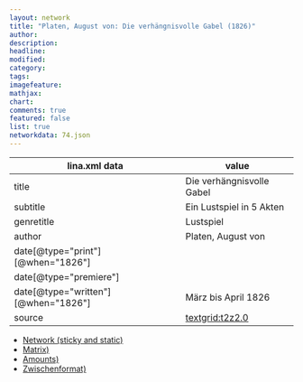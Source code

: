 ```yaml
---
layout: network
title: "Platen, August von: Die verhängnisvolle Gabel (1826)"
author:
description:
headline:
modified:
category:
tags:
imagefeature: 
mathjax: 
chart: 
comments: true
featured: false
list: true
networkdata: 74.json
---
```

lina.xml data  | value
------------- | -------------
title|Die verhängnisvolle Gabel
subtitle|Ein Lustspiel in 5 Akten
genretitle|Lustspiel
author|Platen, August von
date[@type="print"][@when="1826"]|
date[@type="premiere"]|
date[@type="written"][@when="1826"]|März bis April 1826
source|[textgrid:t2z2.0](https://textgridlab.org/1.0/tgcrud-public/rest/textgrid:t2z2.0/data)



* [Network (sticky and static)](/linas/network74)
* [Matrix)](/linas/matrix74)
* [Amounts)](/linas/amount74)
* [Zwischenformat)](/linas/lina74 )
